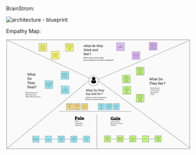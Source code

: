 BrainStrom:


![architecture - blueprint](https://github.com/IBM-EPBL/IBM-Project-7448-1658857113/blob/main/Project-Design%20%26%20Planning/Ideation-Phase/Janeswaran/BRAINSTORM-img.jpg)


Empathy Map:

![Empathy Map](https://github.com/IBM-EPBL/IBM-Project-7448-1658857113/blob/main/Ideation-Phase/Janeswaran/Empathy-map.png)
